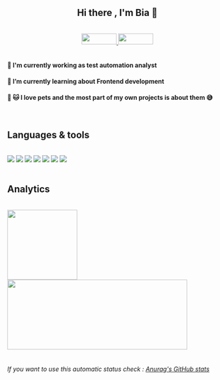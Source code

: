 <div align="center">
<h2 style="font-weight:bold"> Hi there , I'm Bia 👋 </h2>

<br>
<!--
**beatrizartimundo/beatrizartimundo** is a ✨ _special_ ✨ repository because its `README.md` (this file) appears on your GitHub profile.
-->

<a href="mailto:beatriz.artimundo@gmail.com">
   <img width ="80" height="25" src="https://img.shields.io/badge/Gmail-D14836?style=for-the-badge&logo=gmail&logoColor=white" />
</a>

<a href="https://www.linkedin.com/in/beatriz-artimundo/">
   <img width ="80" height="25" src="https://img.shields.io/badge/LinkedIn-0077B5?style=for-the-badge&logo=linkedin&logoColor=white">
</a>   

</div>
<br/>

<p>

####  🔭 I'm currently working as test automation analyst
#### 🌱 I’m currently learning about Frontend development
####  :dog: :cat: I love pets and the most part of my own projects is about them :sweat_smile:

</p>
<br/>

<div>

<h2 style="font-weight:bold"> Languages & tools </h2>
<br/>

<img src="https://img.shields.io/badge/HTML5-E34F26?style=for-the-badge&logo=html5&logoColor=white"/>



<img  src="https://img.shields.io/badge/CSS3-1572B6?style=for-the-badge&logo=css3&logoColor=white"/>

<img  src="https://img.shields.io/badge/JavaScript-F7DF1E?style=for-the-badge&logo=javascript&logoColor=black"/>

<img  src="https://img.shields.io/badge/TypeScript-007ACC?style=for-the-badge&logo=typescript&logoColor=white"/>

<img src="https://img.shields.io/badge/npm-CB3837?style=for-the-badge&logo=npm&logoColor=white"/>


<img src="https://img.shields.io/badge/Cypress-17202C?style=for-the-badge&logo=cypress&logoColor=white">

<img src="https://img.shields.io/badge/Visual_Studio_Code-0078D4?style=for-the-badge&logo=visual%20studio%20code&logoColor=white">

</div>
<br/>



<h2 style="font-weight:bold"> Analytics </h2>
<br/>


   <a href="https://github.com/beatrizartimundo">

   <img height="160em" src="https://github-readme-stats-lime-nine.vercel.app/api?username=beatrizartimundo&show_icons=true&theme=jolly " />

   <img  height="160em" width ="412" src="https://github-readme-stats.vercel.app/api/top-langs/?username=beatrizartimundo&layout=compact&&theme=jolly" />
   
   </a>

<br/>
<br/>
<h6>
    If you want to use this automatic status check : <a href="https://github.com/anuraghazra/github-readme-stats">
     Anurag's GitHub stats </a>
</h6>


